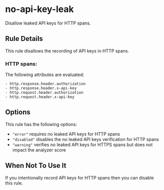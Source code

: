 # no-api-key-leak

Disallow leaked API keys for HTTP spans.

## Rule Details

This rule disallows the recording of API keys in HTTP spans.

### HTTP spans:

The following attributes are evaluated:

```
- http.response.header.authorization
- http.response.header.x-api-key
- http.request.header.authorization
- http.request.header.x-api-key
```

## Options

This rule has the following options:

- `"error"` requires no leaked API keys for HTTP spans
- `"disabled"` disables the no leaked API keys verification for HTTP spans
- `"warning"` verifies no leaked API keys for HTTPS spans but does not impact the analyzer score

## When Not To Use It

If you intentionally record API keys for HTTP spans then you can disable this rule.
